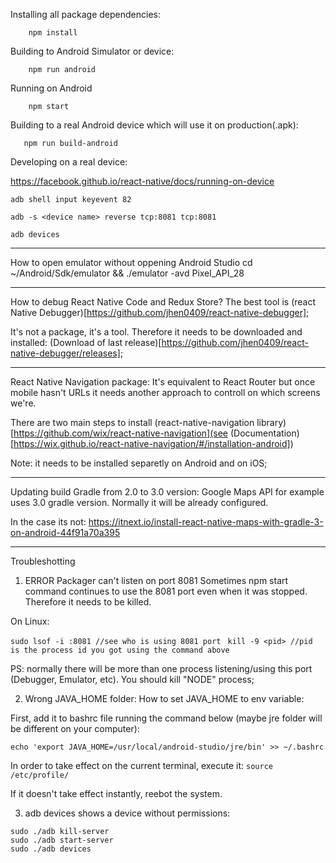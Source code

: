 Installing all package dependencies:
```
    npm install
```

Building to Android Simulator or device:
```
    npm run android
```

Running on Android
```
    npm start
```

Building to a real Android device which will use it on production(.apk):
```
   npm run build-android 
```

Developing on a real device:

https://facebook.github.io/react-native/docs/running-on-device

```
adb shell input keyevent 82
```

```
adb -s <device name> reverse tcp:8081 tcp:8081

adb devices
```

________________
How to open emulator without oppening Android Studio
cd  ~/Android/Sdk/emulator && ./emulator -avd Pixel_API_28

________________
How to debug React Native Code and Redux Store?
The best tool is (react Native Debugger)[https://github.com/jhen0409/react-native-debugger];

It's not a package, it's a tool. Therefore it needs to be downloaded and installed:
(Download of last release)[https://github.com/jhen0409/react-native-debugger/releases];

____________________
React Native Navigation package:
It's equivalent to React Router but once mobile hasn't URLs
it needs another approach to controll on which screens we're.

There are two main steps to install (react-native-navigation library)[https://github.com/wix/react-native-navigation](see (Documentation)[https://wix.github.io/react-native-navigation/#/installation-android])

Note: it needs to be installed separetly on Android and on iOS;

____________________
Updating build Gradle from 2.0 to 3.0 version:
Google Maps API for example uses 3.0 gradle version. Normally it will be already configured.

In the case its not:
https://itnext.io/install-react-native-maps-with-gradle-3-on-android-44f91a70a395
______________
Troubleshotting

1. ERROR  Packager can't listen on port 8081
Sometimes npm start command continues to use the 8081 port even when it was stopped. Therefore it needs to be killed.

On Linux:

```sudo lsof -i :8081 //see who is using 8081 port ```
```kill -9 <pid> //pid is the process id you got using the command above```

PS: normally there will be more than one process listening/using this port (Debugger, Emulator, etc). You should kill "NODE" process;

2. Wrong JAVA_HOME folder: 
How to set JAVA_HOME to env variable:

First, add it to bashrc file running the command below (maybe jre folder will be different on your computer):

```echo 'export JAVA_HOME=/usr/local/android-studio/jre/bin' >> ~/.bashrc```

In order to take effect on the current terminal, execute it:
```source /etc/profile/```

If it doesn't take effect instantly, reebot the system.

3. adb devices shows a device without permissions:

```
sudo ./adb kill-server
sudo ./adb start-server
sudo ./adb devices
```









